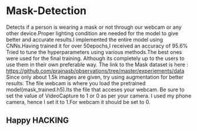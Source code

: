 # Mask-Detection
Detects if a person is wearing a mask or not through our webcam or any other device.Proper lighting condition are needed for the model to give better and accurate results.I implemented the entire model using CNNs.Having trained it for over 50epochs,I received an accuracy of 95.6%
Tried to tune the hyperparameters using various methods.The best ones were used for the final training.
Although its completely up to the users to use them in their own preferable way.
The link to the Mask dataset is here : https://github.com/prajnasb/observations/tree/master/experiements/data
Since only about 1.5k images are given, try using augmentation for better results.
The file webcam is where you load the pretrained model(mask_trained.h5).Its the file that acceses your webcam.
Be sure to set the value of VideoCapture to 1 or 0 as per your camera.
I used my phone camera, hence I set it to 1.For webcam it should be set to 0.
## Happy HACKING
